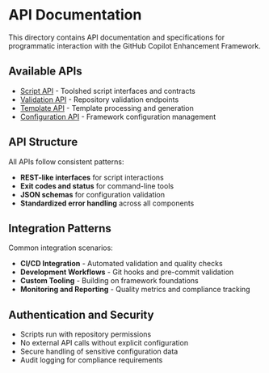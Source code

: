 # API Documentation

This directory contains API documentation and specifications for programmatic
interaction with the GitHub Copilot Enhancement Framework.

## Available APIs

- [Script API](script-api.md) - Toolshed script interfaces and contracts
- [Validation API](validation-api.md) - Repository validation endpoints
- [Template API](template-api.md) - Template processing and generation
- [Configuration API](configuration-api.md) - Framework configuration management

## API Structure

All APIs follow consistent patterns:

- **REST-like interfaces** for script interactions
- **Exit codes and status** for command-line tools
- **JSON schemas** for configuration validation
- **Standardized error handling** across all components

## Integration Patterns

Common integration scenarios:

- **CI/CD Integration** - Automated validation and quality checks
- **Development Workflows** - Git hooks and pre-commit validation
- **Custom Tooling** - Building on framework foundations
- **Monitoring and Reporting** - Quality metrics and compliance tracking

## Authentication and Security

- Scripts run with repository permissions
- No external API calls without explicit configuration
- Secure handling of sensitive configuration data
- Audit logging for compliance requirements
